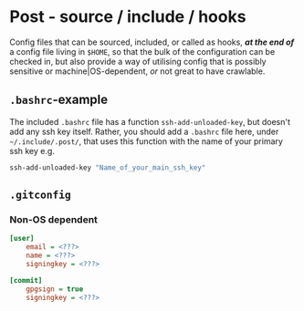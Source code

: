 # **Post** - source / include / hooks
Config files that can be sourced, included, or called as hooks, _**at the end of**_ a config file living in `$HOME`, so that the bulk of the configuration can be checked in, but also provide a way of utilising config that is possibly sensitive or machine|OS-dependent, _or_ not great to have crawlable.
## `.bashrc`-example
The included `.bashrc` file has a function `ssh-add-unloaded-key`, but doesn't add any ssh key itself. Rather, you should add a `.bashrc` file here, under `~/.include/.post/`, that uses this function with the name of your primary ssh key e.g.
```bash
ssh-add-unloaded-key "Name_of_your_main_ssh_key"
```
## `.gitconfig`
### Non-OS dependent
```ini
[user]
    email = <???>
    name = <???>
    signingkey = <???>

[commit]
    gpgsign = true
    signingkey = <???>
```
